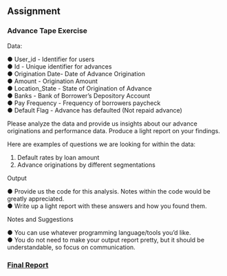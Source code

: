 ## Assignment

### Advance Tape Exercise

Data:

● User_id - Identifier for users\
● Id - Unique identifier for advances\
● Origination Date- Date of Advance Origination\
● Amount - Origination Amount\
● Location_State - State of Origination of Advance\
● Banks - Bank of Borrower’s Depository Account\
● Pay Frequency - Frequency of borrowers paycheck\
● Default Flag - Advance has defaulted (Not repaid advance)

Please analyze the data and provide us insights about our advance originations and
performance data. Produce a light report on your findings.

Here are examples of questions we are looking for within the data:
1. Default rates by loan amount
2. Advance originations by different segmentations

Output

● Provide us the code for this analysis. Notes within the code would be greatly
appreciated.\
● Write up a light report with these answers and how you found them.

Notes and Suggestions

● You can use whatever programming language/tools you’d like.\
● You do not need to make your output report pretty, but it should be
understandable, so focus on communication.

### [Final Report](https://docs.google.com/document/d/17GPHF8heNFm3BPmqorAxPtTYSi_BRH0fxVzME8PnkdY/edit?usp=sharing)